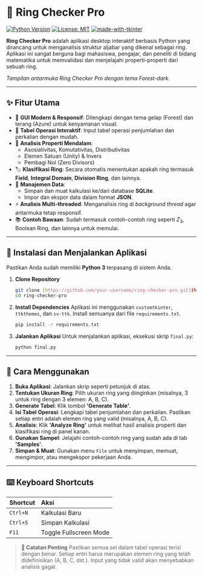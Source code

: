 # 💍 Ring Checker Pro

[![Python Version](https://img.shields.io/badge/Python-3.x-blue.svg)](https://python.org)
[![License: MIT](https://img.shields.io/badge/License-MIT-yellow.svg)](https://opensource.org/licenses/MIT)
[![made-with-tkinter](https://img.shields.io/badge/Made%20with-Tkinter-red)](https://docs.python.org/3/library/tkinter.html)

**Ring Checker Pro** adalah aplikasi desktop interaktif berbasis Python yang dirancang untuk menganalisis struktur aljabar yang dikenal sebagai *ring*. Aplikasi ini sangat berguna bagi mahasiswa, pengajar, dan peneliti di bidang matematika untuk memvalidasi dan menjelajahi properti-properti dari sebuah ring.


*Tampilan antarmuka Ring Checker Pro dengan tema Forest-dark.*

---

## ✨ Fitur Utama

-   🎨 **GUI Modern & Responsif**: Dilengkapi dengan tema gelap (Forest) dan terang (Azure) untuk kenyamanan visual.
-   🔢 **Tabel Operasi Interaktif**: Input tabel operasi penjumlahan dan perkalian dengan mudah.
-   🔬 **Analisis Properti Mendalam**:
    -   Asosiativitas, Komutativitas, Distributivitas
    -   Elemen Satuan (Unity) & Invers
    -   Pembagi Nol (Zero Divisors)
-   🏷️ **Klasifikasi Ring**: Secara otomatis menentukan apakah ring termasuk **Field**, **Integral Domain**, **Division Ring**, dan lainnya.
-   💾 **Manajemen Data**:
    -   Simpan dan muat kalkulasi ke/dari database **SQLite**.
    -   Impor dan ekspor data dalam format **JSON**.
-   ⚡ **Analisis Multi-threaded**: Menganalisis ring di *background thread* agar antarmuka tetap responsif.
-   📚 **Contoh Bawaan**: Sudah termasuk contoh-contoh ring seperti $Z_3$, Boolean Ring, dan lainnya untuk memulai.

---

## 🚀 Instalasi dan Menjalankan Aplikasi

Pastikan Anda sudah memiliki **Python 3** terpasang di sistem Anda.

1.  **Clone Repository**
    ```bash
    git clone [https://github.com/your-username/ring-checker-pro.git](https://github.com/your-username/ring-checker-pro.git)
    cd ring-checker-pro
    ```

2.  **Install Dependencies**
    Aplikasi ini menggunakan `customtkinter`, `ttkthemes`, dan `sv-ttk`. Install semuanya dari file `requirements.txt`.
    ```bash
    pip install -r requirements.txt
    ```

3.  **Jalankan Aplikasi**
    Untuk menjalankan aplikasi, eksekusi skrip `final.py`:
    ```bash
    python final.py
    ```

---

## 📖 Cara Menggunakan

1.  **Buka Aplikasi**: Jalankan skrip seperti petunjuk di atas.
2.  **Tentukan Ukuran Ring**: Pilih ukuran ring yang diinginkan (misalnya, 3 untuk ring dengan 3 elemen: A, B, C).
3.  **Generate Tabel**: Klik tombol **'Generate Table'**.
4.  **Isi Tabel Operasi**: Lengkapi tabel penjumlahan dan perkalian. Pastikan setiap entri adalah elemen ring yang valid (misalnya, A, B, C).
5.  **Analisis**: Klik **'Analyze Ring'** untuk melihat hasil analisis properti dan klasifikasi ring di panel kanan.
6.  **Gunakan Sampel**: Jelajahi contoh-contoh ring yang sudah ada di tab **'Samples'**.
7.  **Simpan & Muat**: Gunakan menu `File` untuk menyimpan, memuat, mengimpor, atau mengekspor pekerjaan Anda.

---

## ⌨️ Keyboard Shortcuts

| Shortcut | Aksi                  |
| :------- | :-------------------- |
| `Ctrl+N` | Kalkulasi Baru        |
| `Ctrl+S` | Simpan Kalkulasi      |
| `F11`    | Toggle Fullscreen Mode|

> **📝 Catatan Penting**
> Pastikan semua sel dalam tabel operasi terisi dengan benar. Setiap entri harus merupakan elemen ring yang telah didefinisikan (A, B, C, dst.). Input yang tidak valid akan menyebabkan analisis gagal.
